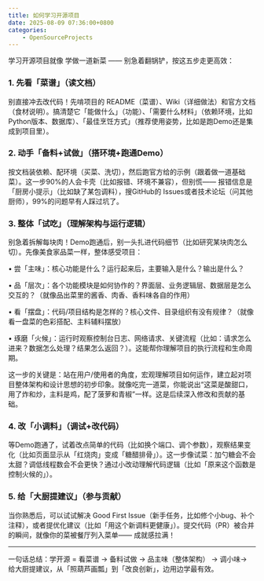 ```yaml
---
title: 如何学习开源项目
date: 2025-08-09 07:36:00+0800
categories:
    - OpenSourceProjects
---
```


学习开源项目就像 ​学做一道新菜​ —— 别急着翻锅铲，按这五步走更高效：

### 1. 先看「菜谱」（读文档）  

别直接冲去改代码！先啃项目的 README（菜谱）、Wiki（详细做法）和官方文档（食材说明）。搞清楚它「能做什么」（功能）、「需要什么材料」（依赖环境，比如Python版本、数据库）、「最佳烹饪方式」（推荐使用姿势，比如是跑Demo还是集成到项目里）。

### 2. 动手「备料+试做」（搭环境+跑通Demo）  

按文档装依赖、配环境（买菜、洗切），然后跑官方给的示例（跟着做一道基础菜）。这一步90%的人会卡壳（比如报错、环境不兼容），但别慌—— 报错信息是「厨房小提示」（比如缺了某包调料），搜GitHub的 Issues或者技术论坛（问其他厨师），99%的问题早有人踩过坑了。

### 3. 整体「试吃」（理解架构与运行逻辑）

别急着拆解每块肉！​​ Demo跑通后，别一头扎进代码细节（比如研究某块肉怎么切）。先像美食家品菜一样，​整体感受项目：

•
​尝「主味」：​​ 核心功能是什么？运行起来后，主要输入是什么？输出是什么？

•
​品「层次」：​​ 各个功能模块是如何协作的？界面层、业务逻辑层、数据层是怎么交互的？（就像品出菜里的酱香、肉香、香料味各自的作用）

•
​看「摆盘」：​​ 代码/项目结构是怎样的？核心文件、目录组织有没有规律？（就像看一盘菜的色彩搭配、主料辅料摆放）

•
​琢磨「火候」：​​ 运行时观察控制台日志、网络请求、关键流程（比如：请求怎么进来？数据怎么处理？结果怎么返回？）。这能帮你理解项目的执行流程和生命周期。

​这一步的关键是：​​ 站在用户/使用者的角度，​宏观理解项目如何运作，建立起对项目整体架构和设计思想的初步印象。就像吃完一道菜，你能说出“这菜是酸甜口，用了炸和炒，主料是鸡，配了菠萝和青椒”一样。这是后续深入修改和贡献的基础。

### 4. 改「小调料」（调试+改代码）  

等Demo跑通了，试着改点简单的代码（比如换个端口、调个参数），观察结果变化（比如页面显示从「红烧肉」变成「糖醋排骨」）。这一步像试菜：加勺糖会不会太甜？调低线程数会不会更快？通过小改动理解代码逻辑（比如「原来这个函数是控制火候的」）。

### 5. 给「大厨提建议」（参与贡献）

当你熟悉后，可以试试解决 Good First Issue（新手任务，比如修个小bug、补个注释），或者提优化建议（比如「用这个新调料更健康」）。提交代码（PR）被合并的瞬间，就像你的菜被餐厅列入菜单—— 成就感拉满！

---
​一句话总结​：学开源 = ​看菜谱​ → ​备料试做​ → ​品主味（整体架构）​​ → ​调小味​ → ​给大厨提建议，从「照葫芦画瓢」到「改良创新」，边用边学最有效。
